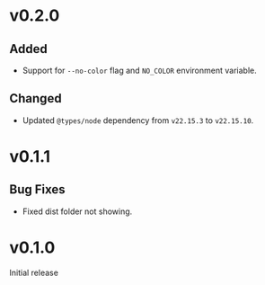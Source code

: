 # v0.2.0

## Added

- Support for ``--no-color`` flag and ``NO_COLOR`` environment variable.

## Changed

- Updated ``@types/node`` dependency from ``v22.15.3`` to ``v22.15.10``.

# v0.1.1

## Bug Fixes

- Fixed dist folder not showing.

# v0.1.0

Initial release